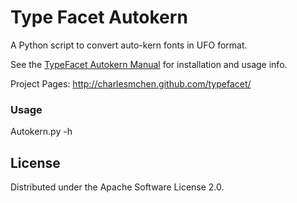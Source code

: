 Type Facet Autokern
===================

A Python script to convert auto-kern fonts in UFO format.

See the [TypeFacet Autokern Manual](http://charlesmchen.github.com/typefacet/topics/autokern/index.html) for installation and usage info.

Project Pages: http://charlesmchen.github.com/typefacet/

### Usage

Autokern.py -h

## License

Distributed under the Apache Software License 2.0.

